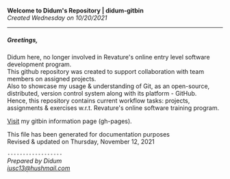 **Welcome to Didum's Repository | didum-gitbin**<br/>
*Created Wednesday on 10/20/2021*

---

##### Greetings,

Didum here, no longer involved in Revature's online entry level software development program.<br/>
This github repository was created to support collaboration with team members on assigned projects.<br/>
Also to showcase my usage & understanding of Git, as an open-source, distributed, version control system along with its platform - GitHub. <br/>Hence, this repository contains current workflow tasks: projects, assignments & exercises w.r.t. Revature's online software training program.

[Visit](https://isdidum.github.io/didum-api/) my gitbin information page (gh-pages).

This file has been generated for documentation purposes<br/>
Revised & updated on Thursday, November 12, 2021

`------------------`<br/>
*Prepared by Didum* <br/>
*iusc13@hushmail.com*
